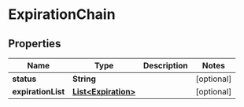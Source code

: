 # ExpirationChain

## Properties
Name | Type | Description | Notes
------------ | ------------- | ------------- | -------------
**status** | **String** |  |  [optional]
**expirationList** | [**List&lt;Expiration&gt;**](Expiration.md) |  |  [optional]
